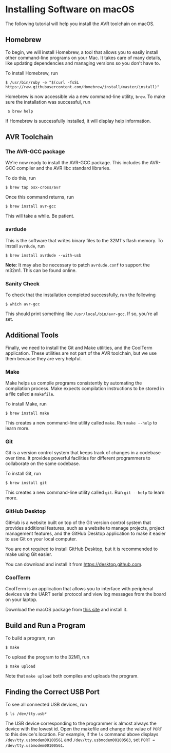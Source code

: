 # Installing Software on macOS

The following tutorial will help you install the AVR toolchain on macOS.


## Homebrew

To begin, we will install Homebrew, a tool that allows you to easily
install other command-line programs on your Mac. It takes care of many details,
like updating dependencies and managing versions so you don't have to.

To install Homebrew, run

```
$ /usr/bin/ruby -e "$(curl -fsSL https://raw.githubusercontent.com/Homebrew/install/master/install)"
```

Homebrew is now accessible via a new command-line utility, `brew`. To make sure the installation was successful, run

```
 $ brew help
```

If Homebrew is successfully installed, it will display help information.


## AVR Toolchain

### The AVR-GCC package

We're now ready to install the AVR-GCC package. This includes the AVR-GCC compiler and the AVR libc standard libraries.

To do this, run

```
$ brew tap osx-cross/avr
```

Once this command returns, run

```
$ brew install avr-gcc
```

This will take a while. Be patient.


### avrdude

This is the software that writes binary files to the 32M1's flash memory. To install `avrdude`, run

```
$ brew install avrdude --with-usb
```

**Note**: It may also be necessary to patch `avrdude.conf` to support the m32m1. This can be found online.


### Sanity Check

To check that the installation completed successfully, run the following

```
$ which avr-gcc
```

This should print something like `/usr/local/bin/avr-gcc`. If so, you're all
set.


## Additional Tools

Finally, we need to install the Git and Make utilities, and the CoolTerm
application. These utilities are not part of the AVR toolchain,
but we use them because they are very helpful.


### Make

Make helps us compile programs consistently by automating the compilation
process. Make expects compilation instructions to be stored in a file called a
`makefile`.

To install Make, run

```
$ brew install make
```

This creates a new command-line utility called `make`. Run `make --help` to
learn more.

### Git

Git is a version control system that keeps track of changes in a codebase over time. It provides powerful facilities for different programmers to collaborate on the same codebase.

To install Git, run

```
$ brew install git
```

This creates a new command-line utility called `git`. Run `git --help` to learn
more.


### GitHub Desktop

GitHub is a website built on top of the Git version control system that provides additional features, such as a website to manage projects, project management features, and the GitHub Desktop application to make it easier to use Git on your local computer.

You are not required to install GitHub Desktop, but it is recommended to make using Git easier.

You can download and install it from https://desktop.github.com.

### CoolTerm

CoolTerm is an application that allows you to interface with peripheral
devices via the UART serial protocol and view log messages from the board on your laptop.

Download the macOS package from [this site](http://freeware.the-meiers.org/) and install it.


## Build and Run a Program

To build a program, run

```
$ make
```

To upload the program to the 32M1, run

```
$ make upload
```

Note that `make upload` both compiles and uploads the program.


## Finding the Correct USB Port

To see all connected USB devices, run

```
$ ls /dev/tty.usb*
```

The USB device corresponding to the programmer is almost always the device
with the lowest id. Open the makefile and change the value of `PORT` to this device's location. For example, if the `ls` command
above displays `/dev/tty.usbmodem00100561` and `/dev/tty.usbmodem00100563`,
set `PORT = /dev/tty.usbmodem00100561`.
